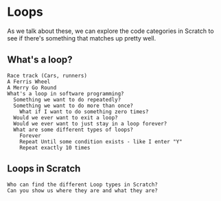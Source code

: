 # Loops

As we talk about these, we can explore the code categories in Scratch 
to see if there's something that matches up pretty well. 

## What's a loop? 

    Race track (Cars, runners)
    A Ferris Wheel
    A Merry Go Round 
    What's a loop in software programming?
      Something we want to do repeatedly?
      Something we want to do more than once? 
        What if I want to do something zero times?
      Would we ever want to exit a loop?
      Would we ever want to just stay in a loop forever?
      What are some different types of loops?
        Forever
        Repeat Until some condition exists - like I enter "Y" 
        Repeat exactly 10 times
      
## Loops in Scratch
    Who can find the different Loop types in Scratch?
    Can you show us where they are and what they are? 
